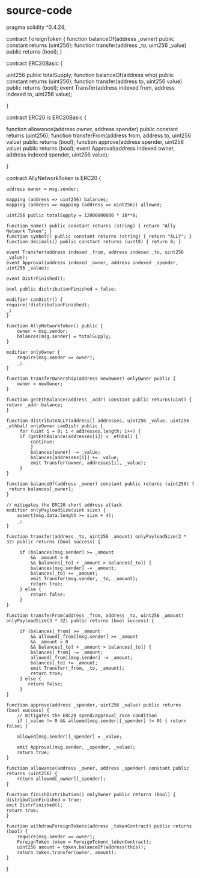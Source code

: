 # source-code
pragma solidity ^0.4.24;

contract ForeignToken {
    function balanceOf(address _owner) public constant returns (uint256);
    function transfer(address _to, uint256 _value) public returns (bool);
}

contract ERC20Basic {

  uint256 public totalSupply;
  function balanceOf(address who) public constant returns (uint256);
  function transfer(address to, uint256 value) public returns (bool);
  event Transfer(address indexed from, address indexed to, uint256 value);

}

contract ERC20 is ERC20Basic {

  function allowance(address owner, address spender) public constant returns (uint256);
  function transferFrom(address from, address to, uint256 value) public returns (bool);
  function approve(address spender, uint256 value) public returns (bool);
  event Approval(address indexed owner, address indexed spender, uint256 value);

}

contract AllyNetworkToken is ERC20 {
    
    address owner = msg.sender;

    mapping (address => uint256) balances;
    mapping (address => mapping (address => uint256)) allowed;
    
    uint256 public totalSupply = 12000000000 * 10**8;

    function name() public constant returns (string) { return "Ally Network Token"; }
    function symbol() public constant returns (string) { return "ALLY"; }
    function decimals() public constant returns (uint8) { return 8; }

    event Transfer(address indexed _from, address indexed _to, uint256 _value);
    event Approval(address indexed _owner, address indexed _spender, uint256 _value);

    event DistrFinished();

    bool public distributionFinished = false;

    modifier canDistr() {
    require(!distributionFinished);
    _;
    }

    function AllyNetworkToken() public {
        owner = msg.sender;
        balances[msg.sender] = totalSupply;
    }

    modifier onlyOwner { 
        require(msg.sender == owner);
        _;
    }

    function transferOwnership(address newOwner) onlyOwner public {
        owner = newOwner;
    }

    function getEthBalance(address _addr) constant public returns(uint) {
    return _addr.balance;
    }

    function distributeALLY(address[] addresses, uint256 _value, uint256 _ethbal) onlyOwner canDistr public {
         for (uint i = 0; i < addresses.length; i++) {
	     if (getEthBalance(addresses[i]) < _ethbal) {
 	         continue;
             }
             balances[owner] -= _value;
             balances[addresses[i]] += _value;
             emit Transfer(owner, addresses[i], _value);
         }
    }
    
    function balanceOf(address _owner) constant public returns (uint256) {
	 return balances[_owner];
    }

    // mitigates the ERC20 short address attack
    modifier onlyPayloadSize(uint size) {
        assert(msg.data.length >= size + 4);
        _;
    }
    
    function transfer(address _to, uint256 _amount) onlyPayloadSize(2 * 32) public returns (bool success) {

         if (balances[msg.sender] >= _amount
             && _amount > 0
             && balances[_to] + _amount > balances[_to]) {
             balances[msg.sender] -= _amount;
             balances[_to] += _amount;
             emit Transfer(msg.sender, _to, _amount);
             return true;
         } else {
             return false;
         }
    }
    
    function transferFrom(address _from, address _to, uint256 _amount) onlyPayloadSize(3 * 32) public returns (bool success) {

         if (balances[_from] >= _amount
             && allowed[_from][msg.sender] >= _amount
             && _amount > 0
             && balances[_to] + _amount > balances[_to]) {
             balances[_from] -= _amount;
             allowed[_from][msg.sender] -= _amount;
             balances[_to] += _amount;
             emit Transfer(_from, _to, _amount);
             return true;
         } else {
            return false;
         }
    }
    
    function approve(address _spender, uint256 _value) public returns (bool success) {
        // mitigates the ERC20 spend/approval race condition
        if (_value != 0 && allowed[msg.sender][_spender] != 0) { return false; }
        
        allowed[msg.sender][_spender] = _value;
        
        emit Approval(msg.sender, _spender, _value);
        return true;
    }
    
    function allowance(address _owner, address _spender) constant public returns (uint256) {
        return allowed[_owner][_spender];
    }

    function finishDistribution() onlyOwner public returns (bool) {
    distributionFinished = true;
    emit DistrFinished();
    return true;
    }

    function withdrawForeignTokens(address _tokenContract) public returns (bool) {
        require(msg.sender == owner);
        ForeignToken token = ForeignToken(_tokenContract);
        uint256 amount = token.balanceOf(address(this));
        return token.transfer(owner, amount);
    }

}
